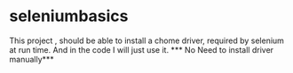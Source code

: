 # seleniumbasics
This project , should be able to install a chome driver, required by selenium at run time.
And in the code I will just use it. *** No Need to install driver manually***
